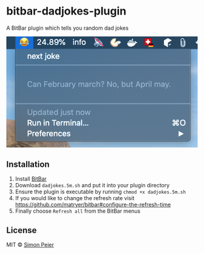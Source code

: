 # bitbar-dadjokes-plugin
A BitBar plugin which tells you random dad jokes

![Screenshot](screenshot.png)

## Installation
1. Install [BitBar](https://getbitbar.com/)
2. Download `dadjokes.5m.sh` and put it into your plugin directory
3. Ensure the plugin is executable by running `chmod +x dadjokes.5m.sh`
4. If you would like to change the refresh rate visit https://github.com/matryer/bitbar#configure-the-refresh-time
5. Finally choose `Refresh all` from the BitBar menus

## License
MIT © [Simon Peier](https://github.com/simonpeier)

